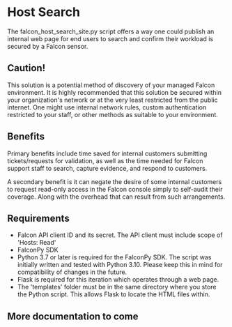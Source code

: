 # Host Search

The falcon_host_search_site.py script offers a way one could publish an internal web page for end users to search and confirm their workload is secured by a Falcon sensor.

## Caution!
This solution is a potential method of discovery of your managed Falcon environment. It is highly recommended that this solution be secured within your organization's network or at the very least restricted from the public internet. One might use internal network rules, custom authentication restricted to your staff, or other methods as suitable to your environment.

## Benefits
Primary benefits include time saved for internal customers submitting tickets/requests for validation, as well as the time needed for Falcon support staff to search, capture evidence, and respond to customers.

A secondary benefit is it can negate the desire of some internal customers to request read-only access in the Falcon console simply to self-audit their coverage. Along with the overhead that can result from such arrangements.

## Requirements
- Falcon API client ID and its secret. The API client must include scope of 'Hosts: Read'
- FalconPy SDK
- Python 3.7 or later is required for the FalconPy SDK. The script was initially written and tested with Python 3.10. Please keep this in mind for compatibility of changes in the future.
- Flask is required for this iteration which operates through a web page.
- The 'templates' folder must be in the same directory where you store the Python script. This allows Flask to locate the HTML files within.

## More documentation to come
